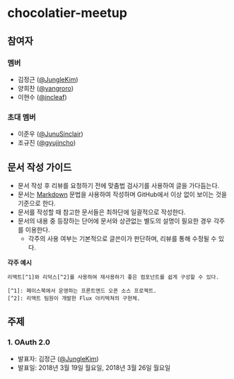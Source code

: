 # chocolatier-meetup

## 참여자

### 멤버

- 김정근 ([@JungleKim](https://github.com/JungleKim))
- 양희찬 ([@yangroro](https://github.com/yangroro))
- 이현수 ([@incleaf](https://github.com/incleaf))

### 초대 멤버

- 이준우 ([@JunuSinclair](https://github.com/JunuSinclair))
- 조규진 ([@gyujincho](https://github.com/gyujincho))

## 문서 작성 가이드

- 문서 작성 후 리뷰를 요청하기 전에 맞춤법 검사기를 사용하여 글을 가다듬는다.
- 문서는 [Markdown](https://en.wikipedia.org/wiki/Markdown) 문법을 사용하여 작성하며 GitHub에서 이상 없이 보이는 것을 기준으로 한다.
- 문서를 작성할 때 참고한 문서들은 최하단에 일괄적으로 작성한다.
- 문서의 내용 중 등장하는 단어에 문서와 상관없는 별도의 설명이 필요한 경우 각주를 이용한다.
    - 각주의 사용 여부는 기본적으로 글쓴이가 판단하며, 리뷰를 통해 수정될 수 있다.

**각주 예시**
```
리액트[^1]와 리덕스[^2]를 사용하여 재사용하기 좋은 컴포넌트를 쉽게 구성할 수 있다.

[^1]: 페이스북에서 운영하는 프론트엔드 오픈 소스 프로젝트.
[^2]: 리액트 팀원이 개발한 Flux 아키텍쳐의 구현체.
```

## 주제

### 1. OAuth 2.0

- 발표자: 김정근 ([@JungleKim](https://github.com/JungleKim))
- 발표일: 2018년 3월 19일 월요일, 2018년 3월 26일 월요일
